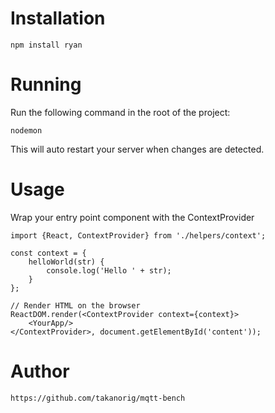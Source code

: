 # Installation

    npm install ryan

# Running

Run the following command in the root of the project:

    nodemon

This will auto restart your server when changes are detected.


# Usage

Wrap your entry point component with the ContextProvider

    import {React, ContextProvider} from './helpers/context';

    const context = {
        helloWorld(str) {
            console.log('Hello ' + str);
        }
    };

    // Render HTML on the browser
    ReactDOM.render(<ContextProvider context={context}>
        <YourApp/>
    </ContextProvider>, document.getElementById('content'));


# Author

    https://github.com/takanorig/mqtt-bench
